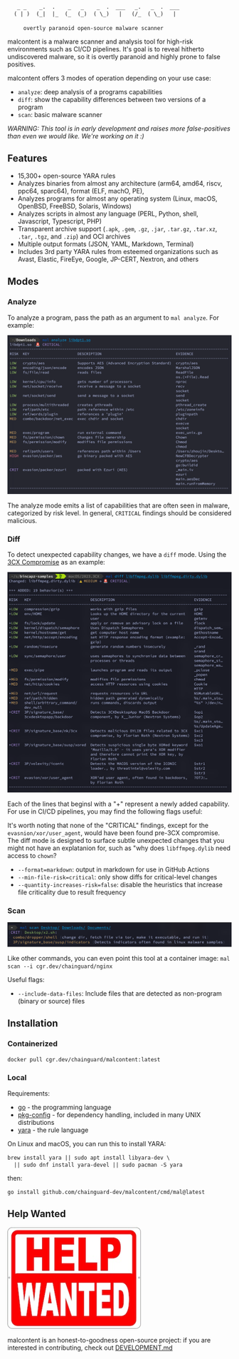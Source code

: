 ```
   _ _    _.  .    _   _    _  .  ___   _.   _  .  ___
  ( | )  (_|  |_  (_  (_)  ( \_)   |   (/_  ( \_)   |
  
     overtly paranoid open-source malware scanner
```

malcontent is a malware scanner and analysis tool for high-risk environments such as CI/CD pipelines. It's goal is to reveal hitherto undiscovered malware, so it is overtly paranoid and highly prone to false positives.

malcontent offers 3 modes of operation depending on your use case:

* `analyze`: deep analysis of a programs capabilities
* `diff`: show the capability differences between two versions of a program
* `scan`: basic malware scanner

*WARNING: This tool is in early development and raises more false-positives than even we would like. We're working on it :)*

## Features

- 15,300+ open-source YARA rules
- Analyzes binaries from almost any architecture (arm64, amd64, riscv, ppc64, sparc64), format (ELF, machO, PE),
- Analyzes programs for almost any operating system (Linux, macOS, OpenBSD, FreeBSD, Solaris, Windows)
- Analyzes scripts in almost any language (PERL, Python, shell, Javascript, Typescript, PHP)
- Transparent archive support (`.apk`, `.gem`, `.gz`, `.jar`, `.tar.gz`, `.tar.xz`, `.tar`, `.tgz`, and `.zip`) and OCI archives
- Multiple output formats (JSON, YAML, Markdown, Terminal)
- Includes 3rd party YARA rules from esteemed organizations such as Avast, Elastic, FireEye, Google, JP-CERT, Nextron, and others

## Modes

### Analyze

To analyze a program, pass the path as an argument to `mal analyze`. For example:

![analyze screenshot](./images/analyze.png)

The analyze mode emits a list of capabilities that are often seen in malware, categorized by risk level. In general, `CRITICAL` findings should be considered malicious.

### Diff

To detect unexpected capability changes, we have a `diff` mode. Using the [3CX Compromise](https://www.fortinet.com/blog/threat-research/3cx-desktop-app-compromised) as an example:

![diff screenshot](./images/diff.png)

Each of the lines that beginsl with a "+" represent a newly added capability. For use in CI/CD pipelines, you may find the following flags useful:

It's worth noting that none of the "CRITICAL" findings, except for the `evasnion/xor/user_agent`, would have been found pre-3CX compromise. The diff mode is designed to surface subtle unexpected changes that you might not have an explatanion for, such as "why does `libffmpeg.dylib` need access to `chown`?

* `--format=markdown`: output in markdown for use in GitHub Actions
* `--min-file-risk=critical`: only show diffs for critical-level changes
* `--quantity-increases-risk=false`: disable the heuristics that increase file criticality due to result frequency

### Scan

![scan screenshot](./images/scan.png)

Like other commands, you can even point this tool at a container image: `mal scan --i cgr.dev/chainguard/nginx`

Useful flags:

* `--include-data-files`: Include files that are detected as non-program (binary or source) files

## Installation

### Containerized

`docker pull cgr.dev/chainguard/malcontent:latest`

### Local

Requirements:

- [go](https://go.dev/) - the programming language
- [pkg-config](https://www.freedesktop.org/wiki/Software/pkg-config/) - for dependency handling, included in many UNIX distributions
- [yara](https://virustotal.github.io/yara/) - the rule language

On Linux and macOS, you can run this to install YARA:

```shell
brew install yara || sudo apt install libyara-dev \
  || sudo dnf install yara-devel || sudo pacman -S yara
```

then:

```shell
go install github.com/chainguard-dev/malcontent/cmd/mal@latest
```

## Help Wanted

![help wanted sign](./images/wanted.jpg)

malcontent is an honest-to-goodness open-source project: if you are interested in contributing, check out [DEVELOPMENT.md](DEVELOPMENT.md)